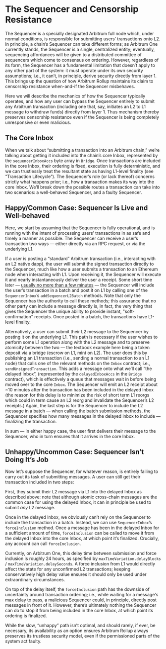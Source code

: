 # The Sequencer and Censorship Resistance

The Sequencer is a specially designated Arbitrum full node which, under normal conditions, is responsible for submitting users’ transactions onto L2. In principle, a chain’s Sequencer can take different forms; as Arbitrum One currently stands, the Sequencer is a single, centralized entity; eventually, sequencing affordances will be given to a distributed committee of sequencers which come to consensus on ordering. However, regardless of its form, the Sequencer has a fundamental limitation that doesn’t apply to any other part of the system: it must operate under its own security assumptions; i.e., it can’t, in principle, derive security directly from layer 1. This brings up the question of how Arbitrum Rollup maintains its claim to censorship resistance when-and-if the Sequencer misbehaves.

Here we will describe the mechanics of how the Sequencer typically operates, and how any user can bypass the Sequencer entirely to submit any Arbitrum transaction (including one that, say, initiates an L2 to L1 message to withdraw funds) directly from layer 1. Thus mechanism thereby preserves censorship resistance even if the Sequencer is being completely unresponsive or even malicious.

## The Core Inbox

When we talk about “submitting a transaction into an Arbitrum chain,” we’re talking about getting it included into the chain’s core Inbox, represented by the `sequencerInboxAccs` byte array in `Bridge`. Once transactions are included in the core Inbox, their ordering is fixed, execution is fully deterministic, and we can trustlessly treat the resultant state as having L1-level finality (see “Transaction Lifecycle”). The Sequencer’s role (or lack thereof) concerns strictly what happens prior; i.e., how a transaction makes its way into the core Inbox. We’ll break down the possible routes a transaction can take into two scenarios: a well-behaved Sequencer, and a faulty Sequencer.

## Happy/Common Case: Sequencer Is Live and Well-behaved

Here, we start by assuming that the Sequencer is fully operational, and is running with the intent of processing users’ transactions in as safe and timely a manner as possible. The Sequencer can receive a user’s transaction two ways — either directly via an RPC request, or via the underlying L1.

If a user is posting a “standard” Arbitrum transaction (i.e., interacting with an L2 native dapp), the user will submit the signed transaction directly to the Sequencer, much like how a user submits a transaction to an Ethereum node when interacting with L1. Upon receiving it, the Sequencer will execute it and nearly instantaneously deliver the user a receipt. Some short time later — [usually no more than a few minutes](https://arbiscan.io/batches) — the Sequencer will include the user’s transaction in a batch and post it on L1 by calling one of the `SequencerInbox`’s `addSequencerL2Batch` methods. Note that only the Sequencer has the authority to call these methods; this assurance that no other party can include a message directly is, in fact, the very thing that gives the Sequencer the unique ability to provide instant, "soft-confirmation" receipts.
Once posted in a batch, the transactions have L1-level finality.

Alternatively, a user can submit their L2 message to the Sequencer by posting it on the underlying L1. This path is necessary if the user wishes to perform some L1 operation along with the L2 message and to preserve atomicity between the two — the textbook example here being a token deposit via a bridge (escrow on L1, mint on L2). The user does this by publishing an L1 transaction (i.e., sending a normal transaction to an L1 node) that calls one of the relevant methods on the `Inbox` contract; i.e., `sendUnsignedTransaction`. This adds a message onto what we’ll call “the delayed Inbox”, (represented by the `delayedInboxAccs` in the `Bridge` contract), which is effectively a queue that messages wait in before being moved over to the core `Inbox`. The Sequencer will emit an L2 receipt about ~10 minutes after the transaction has been included in the delayed Inbox (the reason for this delay is to minimize the risk of short term L1 reorgs which could in term cause an L2 reorg and invalidate the Sequencer’s L2 receipts.) Again, the last step is for the Sequencer to include the L2 message in a batch — when calling the batch submission methods, the Sequencer specifies how many messages in the delayed inbox to include — finalizing the transaction.

In sum — in either happy case, the user first delivers their message to the Sequencer, who in turn ensures that it arrives in the core Inbox.

## Unhappy/Uncommon Case: Sequencer Isn’t Doing It’s Job

Now let’s suppose the Sequencer, for whatever reason, is entirely failing to carry out its task of submitting messages. A user can still get their transaction included in two steps:

First, they submit their L2 message via L1 into the delayed Inbox as described above: note that although atomic cross-chain messages are the common case for using the delayed Inbox, it can in principle be used to submit _any_ L2 message.

Once in the delayed Inbox, we obviously can’t rely on the Sequencer to include the transaction in a batch. Instead, we can use `SequencerInbox`’s `forceInclusion` method. Once a message has been in the delayed Inbox for a sufficient amount of time, `forceInclusion` can be called to move it from the delayed Inbox into the core Inbox, at which point it’s finalized. Crucially, any account can call `forceInclusion`.

Currently, on Arbitrum One, this delay time between submission and force inclusion is roughly 24 hours, as specified by `maxTimeVariation.delayBlocks` / `maxTimeVariation.delaySeconds`. A force inclusion from L1 would directly affect the state for any unconfirmed L2 transactions; keeping conservatively high delay value ensures it should only be used under extraordinary circumstances.

On top of the delay itself, the `forceInclusion` path has the downside of uncertainty around transaction ordering; i.e., while waiting for a message's max delay to pass, a malicious Sequencer could, in principle, directly post messages in front of it. However, there’s ultimately nothing the Sequencer can do to stop it from being included in the core Inbox, at which point its ordering is finalized.

While the slow, “unhappy” path isn’t optimal, and should rarely, if ever, be necessary, its availability as an option ensures Arbitrum Rollup always preserves its trustless security model, even if the permissioned parts of the system act faulty.
